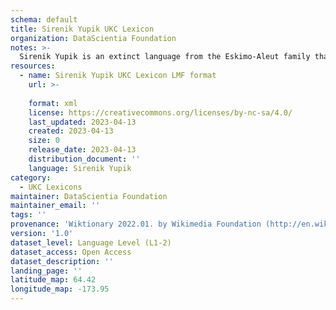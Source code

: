 ```yaml
---
schema: default
title: Sirenik Yupik UKC Lexicon
organization: DataScientia Foundation
notes: >-
  Sirenik Yupik is an extinct language from the Eskimo-Aleut family that used to be spoken in Eurasia. The UKC Lexicon of Sirenik Yupik is represented as a lexico-semantic network. It consists of words, word senses, synsets, as well as sense-level and synset-level relationships
resources:
  - name: Sirenik Yupik UKC Lexicon LMF format
    url: >-
      
    format: xml
    license: https://creativecommons.org/licenses/by-nc-sa/4.0/
    last_updated: 2023-04-13
    created: 2023-04-13
    size: 0
    release_date: 2023-04-13
    distribution_document: ''
    language: Sirenik Yupik
category:
  - UKC Lexicons
maintainer: DataScientia Foundation
maintainer_email: ''
tags: ''
provenance: 'Wiktionary 2022.01. by Wikimedia Foundation (http://en.wiktionary.org); Princeton WordNet 2.1 by Princeton University (https://wordnet.princeton.edu)'
version: '1.0'
dataset_level: Language Level (L1-2)
dataset_access: Open Access
dataset_description: ''
landing_page: ''
latitude_map: 64.42
longitude_map: -173.95
---
```

